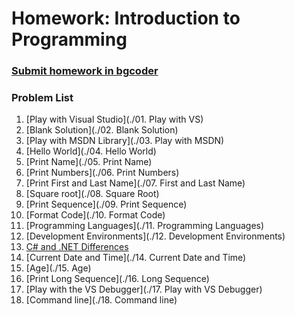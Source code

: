 Homework: Introduction to Programming
=====================================

### [Submit homework in bgcoder](http://bgcoder.com/Contests/314/CSharp-Fundamentals-01-Introduction-to-Programming)

### Problem List

1. [Play with Visual Studio](./01. Play with VS)
1. [Blank Solution](./02. Blank Solution)
1. [Play with MSDN Library](./03. Play with MSDN)
1. [Hello World](./04. Hello World)
1. [Print Name](./05. Print Name)
1. [Print Numbers](./06. Print Numbers)
1. [Print First and Last Name](./07. First and Last Name)
1. [Square root](./08. Square Root)
1. [Print Sequence](./09. Print Sequence)
1. [Format Code](./10. Format Code)
1. [Programming Languages](./11. Programming Languages)
1. [Development Environments](./12. Development Environments)
1. [C# and .NET Differences](./13.%20C%23%20and%20.NET)
1. [Current Date and Time](./14. Current Date and Time)
1. [Age](./15. Age)
1. [Print Long Sequence](./16. Long Sequence)
1. [Play with the VS Debugger](./17. Play with VS Debugger)
1. [Command line](./18. Command line)